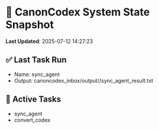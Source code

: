 # 🧠 CanonCodex System State Snapshot
**Last Updated**: 2025-07-12 14:27:23

## ✅ Last Task Run
- Name: sync_agent
- Output: canoncodex_inbox/output//sync_agent_result.txt

## 🔁 Active Tasks
- sync_agent
- convert_codex
